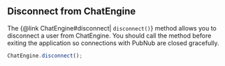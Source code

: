 ## Disconnect from ChatEngine

The {@link ChatEngine#disconnect| ```disconnect()```} method allows you to disconnect
 a user from ChatEngine. You should call the method before exiting the application so 
 connections with PubNub are closed gracefully. 

```js
ChatEngine.disconnect();
```
